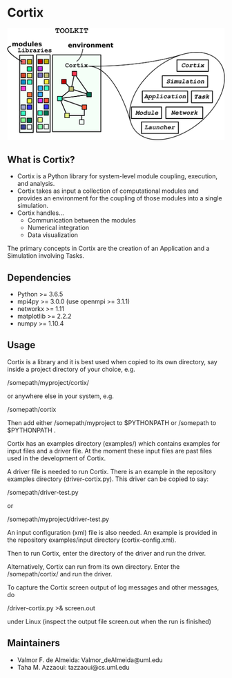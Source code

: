 <h1> Cortix </h1>
<p align="center"><img src="cortix-cover.png"></p>

<h2> What is Cortix? </h2>
<ul>
 <li>Cortix is a Python library for system-level module coupling, execution, and analysis.</li>
 <li>Cortix takes as input a collection of computational modules and provides an environment
  for the coupling of those modules into a single simulation.</li> 
 <li>Cortix handles...
   <ul>
    <li>Communication between the modules</li>
    <li>Numerical integration</li>
    <li>Data visualization</li>
   </ul>
  </li>
</ul> 

The primary concepts in Cortix are the creation of an Application and a Simulation
involving Tasks.

<h2> Dependencies </h2>
<ul>
 <li> Python >= 3.6.5 </li>
 <li> mpi4py >= 3.0.0 (use openmpi >= 3.1.1) </li>
 <li> networkx >= 1.11 </li>
 <li> matplotlib >= 2.2.2 </li>
 <li> numpy >= 1.10.4 </li>
</ul>

<h2>Usage</h2>

Cortix is a library and it is best used when copied to its own directory, say inside
a project directory of your choice, e.g.

  /somepath/myproject/cortix/

or anywhere else in your system, e.g.

  /somepath/cortix

Then add either /somepath/myproject to $PYTHONPATH or /somepath to $PYTHONPATH .

Cortix has an examples directory (examples/) which contains examples for input
files and a driver file. At the moment these input files are past files used in the 
development of Cortix.

A driver file is needed to run Cortix. 
There is an example in the repository examples directory (driver-cortix.py).
This driver can be copied to say:

   /somepath/driver-test.py

or 

   /somepath/myproject/driver-test.py

An input configuration (xml) file is also needed. An example is provided in 
the repository examples/input directory (cortix-config.xml).

Then to run Cortix, enter the directory of the driver and run the driver.

Alternatively, Cortix can run from its own directory. Enter the /somepath/cortix/
and run the driver.

To capture the Cortix screen output of log messages and other messages, do

  /driver-cortix.py >& screen.out

under Linux (inspect the output file screen.out when the run is finished)

<h2>Maintainers</h2>
<ul>
 <li> Valmor F. de Almeida: Valmor_deAlmeida@uml.edu </li>
 <li> Taha M. Azzaoui: tazzaoui@cs.uml.edu </li>
</ul>
